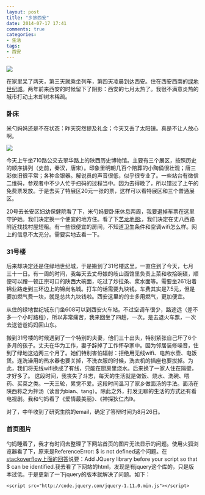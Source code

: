 ```yaml
---
layout: post
title: "乡旅西安"
date: 2014-07-17 17:41
comments: true
categories:
- 生活
tags:
- 西安
---
```


![](http://img1.lvyou114.com/MapMax/13/20101212103827.jpg)

在家里呆了两天，第三天就乘坐列车，第四天凌晨到达西安。住在西安西南的[绿地世纪城](http://j.map.baidu.com/0jM1t)。两年前来西安的时候留下了阴影：西安的七月太热了。我很不满意炎热的城市打动土木却树木稀疏。


### 卧床
米勺妈妈还是不在状态：昨天突然提及礼金；今天又丢了太阳镜。真是不让人放心啊。

![](http://www.sxhm.com/UploadFiles/2009/09/200909211203331018.jpg)

今天上午坐710路公交去翠华路上的陕西历史博物馆。主要有三个展区，按照历史的顺序排列（史前，秦汉，唐宋）。印象里明朝几百个陪葬的小陶俑很壮观；唐三彩依旧很平常；各种金银器。解说员的声音很低，似乎很专业了。一些站台有微信二维码，参观者中不少人忙于扫码的过程当中。因为去得晚了，所以错过了上午的免费票发放。于是去买了特展区20元一张的票，这样可以看特展区和三个普通展区。

20号去长安区妇幼保健院看了下，米勺妈要卧床休息两周，我要退掉车票在这里守护她。我们决定换一个便宜的地方住。看了下[艺龙地图:](http://hotel.elong.com/search/listmap_cn_2701.html?AreaId=270118&HighPrice=150#?)，我们决定在丈八西路附近找找村屋短租。有一些很便宜的房间，不知道卫生条件和空调wifi怎么样。网上的信息不太充分。需要实地去看一下。

### 31号楼
后来却决定还是住绿地世纪城，于是搬到了31号楼这里。一直住到了今天，七月三十一日。有一周的时间，我每天去丈母娘的岐山面馆里负责上菜和收拾碗碟，顺便可以蹭一顿正宗可口的陕西大碗面，吃过了炒拉条、浆水面等。需要坐261沿着锦业路走到三环边上的锦尚名城。打车的话需要九块钱。车费其实是7.5元，但是要加燃气费一块，就是总共九块钱啦。西安这里的的士多用燃气，更加便宜。

从住的绿地世纪城东门坐608可以到西安火车站。不过空调车很少，路途远（差不多一个小时路程），所以非常痛苦，我来回坐了四趟，一次。是去退火车票，一次去送爸爸妈妈回山东。

搬到31号楼的时候遇到了一个特别的夫妻，他们三十出头，特别紧张自己坏了6个多月的孩子。丈夫在华为工作，妻子辞掉了工作怀孕家中。因为邻居装修噪音，住到了绿地这边两三个月了。她们特别害怕辐射：拒绝用无线wifi、电热水壶、电饭煲。连洗澡用的热水器也要关掉，不洗衣服的时候，洗衣机的插座也要拔掉。为此，我们将无线wifi换成了有线，只能在厨房里烧水。后来换了一家人住在隔壁，才好多了。
这段时间，我丧失了斗志，每天的生活就是做饭、烧水、洗碗、喂药、买菜之类。一天三轮，累觉不爱。这段时间温习了家乡做面汤的手法。面汤在陕西称之为拌汤（读音为bian、tang）。除此之外，打发无聊的生活的方式还有看电视剧。我和勺妈看了《爱情最美丽》、《神探狄仁杰I》。

对了，中午收到了研究生院的email，确定了答辩时间为8月26日。

### 首页图片
勺妈睡着了，我才有时间去整理了下网站首页的图片无法显示的问题。使用火狐浏览器看了下，原来是ReferenceError: $ is not defined这个问题。在[stackoverflow上面的回答](http://stackoverflow.com/questions/22268881/referenceerror-is-not-defined)说要：Add JQuery library before your script so that $ can be identified.我去看了下网站的html，发现是有jquery这个库的，只是版本过低。于是更新了一下jquery的版本就解决了问题。如下：

    <script src="http://code.jquery.com/jquery-1.11.0.min.js"></script>

